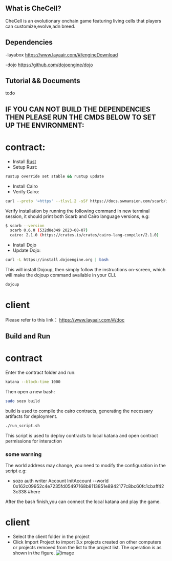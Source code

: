 ## What is CheCell?

CheCell is an evolutionary onchain game featuring living cells that players can customize,evolve,adn breed.

 

## Dependencies
-layabox
https://www.layaair.com/#/engineDownload

-dojo 
https://github.com/dojoengine/dojo

## Tutorial && Documents
todo

## IF YOU CAN NOT BUILD THE DEPENDENCIES THEN PLEASE RUN THE CMDS BELOW TO SET UP THE ENVIRONMENT:
# contract:
- Install [Rust](https://www.rust-lang.org/tools/install)
- Setup Rust:
```bash
rustup override set stable && rustup update
```
- Install Cairo
- Verify Cairo:
```bash
curl --proto '=https' --tlsv1.2 -sSf https://docs.swmansion.com/scarb/install.sh | sh
```
Verify installation by running the following command in new terminal session, it should print both Scarb and Cairo language versions, e.g:
```bash
$ scarb --version
  scarb 0.6.0 (532d8e349 2023-08-07)
  cairo: 2.1.0 (https://crates.io/crates/cairo-lang-compiler/2.1.0)
```
- Install Dojo
- Update Dojo:
```bash
curl -L https://install.dojoengine.org | bash
```
This will install Dojoup, then simply follow the instructions on-screen, which will make the dojoup command available in your CLI.
```bash
dojoup
```
# client
Please refer to this link： https://www.layaair.com/#/doc

## Build and Run
# contract

Enter the contract folder and run:
```bash
katana --block-time 1000
 ```
Then open a new bash:
```bash
sudo sozo build
```
build is used to compile the cairo contracts, generating the necessary artifacts for deployment.
```bash
./run_script.sh
```
This script is used to deploy contracts to local katana and open contract permissions for interaction

### some warning
The world address may change, you need to modify the configuration in the script e.g:
- sozo auth writer Account InitAccount --world 0x162c09952c4e7235fd05497168b8113851e8942177c8bc60fc1cbaff423c338 #here

After the bash finish,you can connect the local katana and play the game.
# client
- Select the client folder in the project
- Click Import Project to import 3.x projects created on other computers or projects removed from the list to the project list. The operation is as shown in the figure.
![image](https://github.com/CheDAOLabs/CheCell/assets/7781044/fa93795e-463e-4283-8e91-5de35d1889bd)

 

